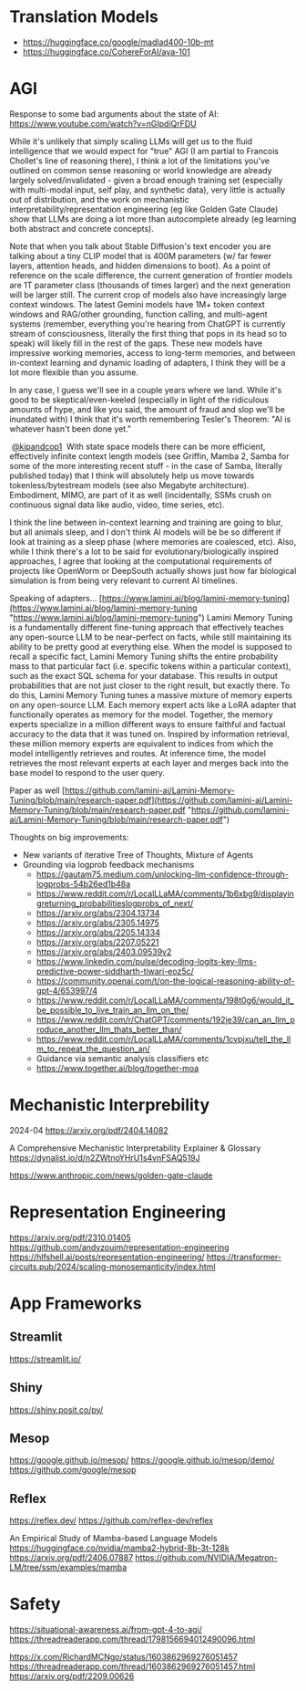 
# Translation Models
* https://huggingface.co/google/madlad400-10b-mt
* https://huggingface.co/CohereForAI/aya-101

# AGI
Response to some bad arguments about the state of AI: https://www.youtube.com/watch?v=nGIpdiQrFDU

While it's unlikely that simply scaling LLMs will get us to the fluid intelligence that we would expect for "true" AGI (I am partial to Francois Chollet's line of reasoning there), I think a lot of the limitations you've outlined on common sense reasoning or world knowledge are already largely solved/invalidated - given a broad enough training set (especially with multi-modal input, self play, and synthetic data), very little is actually out of distribution, and the work on mechanistic interpretability/representation engineering (eg like Golden Gate Claude) show that LLMs are doing a lot more than autocomplete already (eg learning both abstract and concrete concepts).

Note that when you talk about Stable Diffusion's text encoder you are talking about a tiny CLIP model that is 400M parameters (w/ far fewer layers, attention heads, and hidden dimensions to boot). As a point of reference on the scale difference, the current generation of frontier models are 1T parameter class (thousands of times larger) and the next generation will be larger still. The current crop of models also have increasingly large context windows. The latest Gemini models have 1M+ token context windows and RAG/other grounding, function calling, and multi-agent systems (remember, everything you're hearing from ChatGPT is currently stream of consciousness, literally the first thing that pops in its head so to speak) will likely fill in the rest of the gaps. These new models have impressive working memories, access to long-term memories, and between in-context learning and dynamic loading of adapters, I think they will be a lot more flexible than you assume.

In any case, I guess we'll see in a couple years where we land. While it's good to be skeptical/even-keeled (especially in light of the ridiculous amounts of hype, and like you said, the amount of fraud and slop we'll be inundated with) I think that it's worth remembering Tesler's Theorem: "AI is whatever hasn't been done yet."


​ [@kipandcop1](https://www.youtube.com/channel/UCHYY8yO4T0cCoa3bhnwHUVA)  With state space models there can be more efficient, effectively infinite context length models (see Griffin, Mamba 2, Samba for some of the more interesting recent stuff - in the case of Samba, literally published today) that I think will absolutely help us move towards tokenless/bytestream models (see also Megabyte architecture). Embodiment, MIMO, are part of it as well (incidentally, SSMs crush on continuous signal data like audio, video, time series, etc).

I think the line between in-context learning and training are going to blur, but all animals sleep, and I don't think AI models will be be so different if look at training as a sleep phase (where memories are coalesced, etc). Also, while I think there's a lot to be said for evolutionary/biologically inspired approaches, I agree that looking at the computational requirements of projects like OpenWorm or DeepSouth actually shows just how far biological simulation is from being very relevant to current AI timelines.

Speaking of adapters...
 [https://www.lamini.ai/blog/lamini-memory-tuning](https://www.lamini.ai/blog/lamini-memory-tuning "https://www.lamini.ai/blog/lamini-memory-tuning")
    Lamini Memory Tuning is a fundamentally different fine-tuning approach that effectively teaches any open-source LLM to be near-perfect on facts, while still maintaining its ability to be pretty good at everything else. When the model is supposed to recall a specific fact, Lamini Memory Tuning shifts the entire probability mass to that particular fact (i.e. specific tokens within a particular context), such as the exact SQL schema for your database. This results in output probabilities that are not just closer to the right result, but exactly there. To do this, Lamini Memory Tuning tunes a massive mixture of memory experts on any open-source LLM. Each memory expert acts like a LoRA adapter that functionally operates as memory for the model. Together, the memory experts specialize in a million different ways to ensure faithful and factual accuracy to the data that it was tuned on. Inspired by information retrieval, these million memory experts are equivalent to indices from which the model intelligently retrieves and routes. At inference time, the model retrieves the most relevant experts at each layer and merges back into the base model to respond to the user query.

Paper as well [https://github.com/lamini-ai/Lamini-Memory-Tuning/blob/main/research-paper.pdf](https://github.com/lamini-ai/Lamini-Memory-Tuning/blob/main/research-paper.pdf "https://github.com/lamini-ai/Lamini-Memory-Tuning/blob/main/research-paper.pdf")



Thoughts on big improvements:
* New variants of iterative Tree of Thoughts, Mixture of Agents
* Grounding via logprob feedback mechanisms
	* https://gautam75.medium.com/unlocking-llm-confidence-through-logprobs-54b26ed1b48a
	* https://www.reddit.com/r/LocalLLaMA/comments/1b6xbg9/displayingreturning_probabilitieslogprobs_of_next/
	* https://arxiv.org/abs/2304.13734
	* https://arxiv.org/abs/2305.14975
	* https://arxiv.org/abs/2205.14334
	* https://arxiv.org/abs/2207.05221
	* https://arxiv.org/abs/2403.09539v2
	* https://www.linkedin.com/pulse/decoding-logits-key-llms-predictive-power-siddharth-tiwari-eoz5c/
	* https://community.openai.com/t/on-the-logical-reasoning-ability-of-gpt-4/653997/4
	* https://www.reddit.com/r/LocalLLaMA/comments/198t0g6/would_it_be_possible_to_live_train_an_llm_on_the/
	* https://www.reddit.com/r/ChatGPT/comments/192je39/can_an_llm_produce_another_llm_thats_better_than/
	* https://www.reddit.com/r/LocalLLaMA/comments/1cvpjxu/tell_the_llm_to_repeat_the_question_an/
	* Guidance via semantic analysis classifiers etc
	* https://www.together.ai/blog/together-moa

# Mechanistic Interprebility
2024-04 https://arxiv.org/pdf/2404.14082

  
A Comprehensive Mechanistic Interpretability Explainer & Glossary
https://dynalist.io/d/n2ZWtnoYHrU1s4vnFSAQ519J

https://www.anthropic.com/news/golden-gate-claude

# Representation Engineering
https://arxiv.org/pdf/2310.01405
https://github.com/andyzoujm/representation-engineering
https://hlfshell.ai/posts/representation-engineering/
https://transformer-circuits.pub/2024/scaling-monosemanticity/index.html


# App Frameworks

## Streamlit
https://streamlit.io/

## Shiny
https://shiny.posit.co/py/

## Mesop
https://google.github.io/mesop/
https://google.github.io/mesop/demo/
https://github.com/google/mesop



## Reflex
https://reflex.dev/
https://github.com/reflex-dev/reflex


 An Empirical Study of Mamba-based Language Models 
https://huggingface.co/nvidia/mamba2-hybrid-8b-3t-128k
https://arxiv.org/pdf/2406.07887
https://github.com/NVIDIA/Megatron-LM/tree/ssm/examples/mamba


# Safety
https://situational-awareness.ai/from-gpt-4-to-agi/
https://threadreaderapp.com/thread/1798156694012490096.html

https://x.com/RichardMCNgo/status/1603862969276051457
https://threadreaderapp.com/thread/1603862969276051457.html
https://arxiv.org/pdf/2209.00626